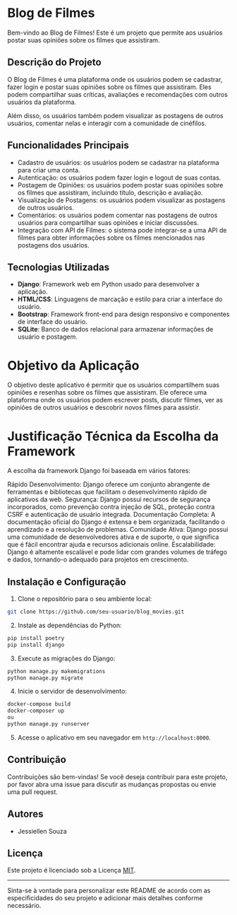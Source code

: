 # Blog de Filmes

Bem-vindo ao Blog de Filmes! Este é um projeto que permite aos usuários postar suas opiniões sobre os filmes que assistiram.

## Descrição do Projeto

O Blog de Filmes é uma plataforma onde os usuários podem se cadastrar, fazer login e postar suas opiniões sobre os filmes que assistiram. Eles podem compartilhar suas críticas, avaliações e recomendações com outros usuários da plataforma.

Além disso, os usuários também podem visualizar as postagens de outros usuários, comentar nelas e interagir com a comunidade de cinéfilos.

## Funcionalidades Principais

- Cadastro de usuários: os usuários podem se cadastrar na plataforma para criar uma conta.
- Autenticação: os usuários podem fazer login e logout de suas contas.
- Postagem de Opiniões: os usuários podem postar suas opiniões sobre os filmes que assistiram, incluindo título, descrição e avaliação.
- Visualização de Postagens: os usuários podem visualizar as postagens de outros usuários.
- Comentários: os usuários podem comentar nas postagens de outros usuários para compartilhar suas opiniões e iniciar discussões.
- Integração com API de Filmes: o sistema pode integrar-se a uma API de filmes para obter informações sobre os filmes mencionados nas postagens dos usuários.

## Tecnologias Utilizadas

- **Django**: Framework web em Python usado para desenvolver a aplicação.
- **HTML/CSS**: Linguagens de marcação e estilo para criar a interface do usuário.
- **Bootstrap**: Framework front-end para design responsivo e componentes de interface do usuário.
- **SQLite**: Banco de dados relacional para armazenar informações de usuário e postagem.

# Objetivo da Aplicação
O objetivo deste aplicativo é permitir que os usuários compartilhem suas opiniões e resenhas sobre os filmes que assistiram. Ele oferece uma plataforma onde os usuários podem escrever posts, discutir filmes, ver as opiniões de outros usuários e descobrir novos filmes para assistir.

# Justificação Técnica da Escolha da Framework
A escolha da framework Django foi baseada em vários fatores:

Rápido Desenvolvimento: Django oferece um conjunto abrangente de ferramentas e bibliotecas que facilitam o desenvolvimento rápido de aplicativos da web.
Segurança: Django possui recursos de segurança incorporados, como prevenção contra injeção de SQL, proteção contra CSRF e autenticação de usuário integrada.
Documentação Completa: A documentação oficial do Django é extensa e bem organizada, facilitando o aprendizado e a resolução de problemas.
Comunidade Ativa: Django possui uma comunidade de desenvolvedores ativa e de suporte, o que significa que é fácil encontrar ajuda e recursos adicionais online.
Escalabilidade: Django é altamente escalável e pode lidar com grandes volumes de tráfego e dados, tornando-o adequado para projetos em crescimento.

## Instalação e Configuração

1. Clone o repositório para o seu ambiente local:

```bash
git clone https://github.com/seu-usuario/blog_movies.git
```

2. Instale as dependências do Python:

```bash
pip install poetry
pip install django
```

3. Execute as migrações do Django:

```bash
python manage.py makemigrations
python manage.py migrate
```

4. Inicie o servidor de desenvolvimento:

```bash
docker-compose build
docker-composer up
ou
python manage.py runserver
```

5. Acesse o aplicativo em seu navegador em `http://localhost:8000`.

## Contribuição

Contribuições são bem-vindas! Se você deseja contribuir para este projeto, por favor abra uma issue para discutir as mudanças propostas ou envie uma pull request.

## Autores

- Jessiellen Souza

## Licença

Este projeto é licenciado sob a Licença [MIT](https://opensource.org/licenses/MIT).

---

Sinta-se à vontade para personalizar este README de acordo com as especificidades do seu projeto e adicionar mais detalhes conforme necessário.
